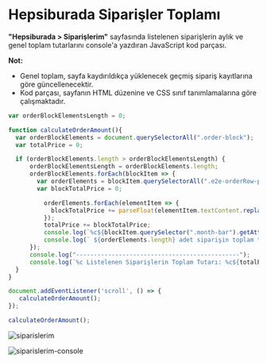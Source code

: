 # Hepsiburada Siparişler Toplamı
**"Hepsiburada > Siparişlerim"** sayfasında listelenen siparişlerin aylık ve genel toplam tutarlarını console'a yazdıran JavaScript kod parçası. 

**Not:** 

* Genel toplam, sayfa kaydırıldıkça yüklenecek geçmiş sipariş kayıtlarına göre güncellenecektir.
* Kod parçası, sayfanın HTML düzenine ve CSS sınıf tanımlamalarına göre çalışmaktadır.

```javascript
var orderBlockElementsLength = 0;

function calculateOrderAmount(){
  var orderBlockElements = document.querySelectorAll(".order-block");
  var totalPrice = 0;

  if (orderBlockElements.length > orderBlockElementsLength) {
      orderBlockElementsLength = orderBlockElements.length;
      orderBlockElements.forEach(blockItem => {
        var orderElements = blockItem.querySelectorAll(".e2e-orderRow-price");
        var blockTotalPrice = 0;

          orderElements.forEach(elementItem => {
            blockTotalPrice += parseFloat(elementItem.textContent.replace(" TLKredi Kartı","").replace(".","").replace(",","."));
          });
          totalPrice += blockTotalPrice;
          console.log(`%c${blockItem.querySelector(".month-bar").getAttribute('aria-label')}:`, 'color: #ff6600; font-weight: bold;');
          console.log(` ${orderElements.length} adet siparişin toplam tutarı %c${blockTotalPrice.toFixed(2)} %cTL.'dir.`, 'color: #439e4a; font-weight: bold;', 'color: black; font-weight: normal;');
      });
      console.log("----------------------------------------------");
      console.log(`%c Listelenen Siparişlerin Toplam Tutarı: %c${totalPrice.toFixed(2)} TL.'dir.`, 'font-weight: bold;', 'color: #439e4a; font-weight: bold;');
  }
}

document.addEventListener('scroll', () => {
   calculateOrderAmount();
});

calculateOrderAmount();
```

![siparislerim](https://user-images.githubusercontent.com/20703102/102996063-7136d680-4533-11eb-9147-efdfbc05f30e.png)

![siparislerim-console](https://user-images.githubusercontent.com/20703102/102996170-a6432900-4533-11eb-87e9-3c6a184e0494.png)

